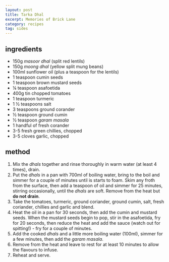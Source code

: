 ```yaml
---
layout: post
title: Tarka Dhal
excerpt: Memories of Brick Lane
category: recipes
tag: sides
---
```


## ingredients

* 150g _masoor dhal_ (split red lentils)
* 150g _moong dhal_ (yellow split mung beans)
* 100ml sunflower oil (plus a teaspoon for the lentils)
* 1 teaspoon cumin seeds
* 1 teaspoon brown mustard seeds
* &frac14; teaspoon asafoetida
* 400g tin chopped tomatoes
* 1 teaspoon turmeric
* 1 &frac12; teaspoons salt
* 3 teaspoons ground corander
* &frac12; teaspoon ground cumin
* &frac12; teaspoon _garam masala_
* 1 handful of fresh corander
* 3-5 fresh green chillies, chopped
* 3-5 cloves garlic, chopped

## method

1. Mix the _dhals_ together and rinse thoroughly in warm water (at least 4 times), drain.
2. Put the _dhals_ in a pan with 700ml of boiling water, bring to the boil and simmer for a couple of minutes until is starts to foam. Skim any froth from the surface, then add a teaspoon of oil and simmer for 25 minutes, stirring occasionally, until the _dhals_ are soft. Remove from the heat but **do not drain**.
3. Take the tomatoes, turmeric, ground coriander, ground cumin, salt, fresh coriander, chillies and garlic and blend.
4. Heat the oil in a pan for 30 seconds, then add the cumin and mustard seeds. When the mustard seeds begin to pop, stir in the asafoetida, fry for 20 seconds, then reduce the heat and add the sauce (watch out for spitting!) - fry for a couple of minutes.
5. Add the cooked _dhals_ and a little more boiling water (100ml), simmer for a few minutes, then add the _garam masala_.
6. Remove from the heat and leave to rest for at least 10 minutes to allow the flavours to infuse.
7. Reheat and serve.
